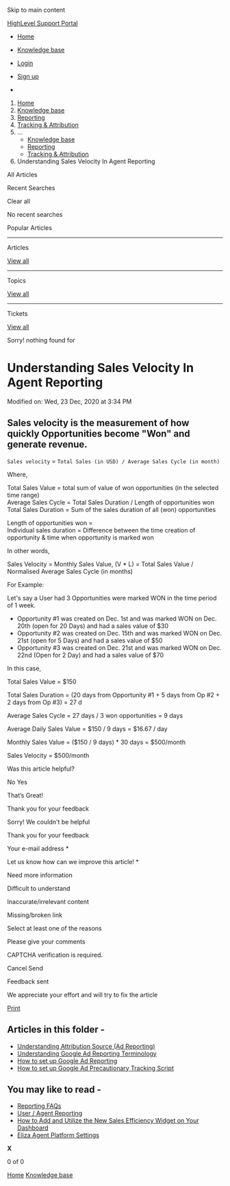 Skip to main content

[ HighLevel Support Portal ](https://help.gohighlevel.com)

  * [ Home ](/support/home)
  * [ Knowledge base ](/support/solutions)

  * [Login](/support/login)
  * [Sign up](/support/signup)
  * 

  1. [Home](/support/home)
  2. [Knowledge base](/support/solutions)
  3. [Reporting](/support/solutions/48000451278)
  4. [Tracking & Attribution](/support/solutions/folders/48000672285)
  5. ... 
     * [Knowledge base](/support/solutions)
     * [Reporting](/support/solutions/48000451278)
     * [Tracking & Attribution](/support/solutions/folders/48000672285)
  6. Understanding Sales Velocity In Agent Reporting

All  Articles 

Recent Searches

Clear all

No recent searches

Popular Articles

* * *

Articles

[View all](/support/search/solutions)

* * *

Topics

[View all](/support/search/topics)

* * *

Tickets

[View all](/support/search/tickets)

Sorry! nothing found for   

# Understanding Sales Velocity In Agent Reporting

Modified on: Wed, 23 Dec, 2020 at 3:34 PM

## Sales velocity is the measurement of how quickly Opportunities become "Won" and generate revenue.

`Sales velocity` = `Total Sales (in USD) / Average Sales Cycle (in month) ` 

Where,

Total Sales Value = total sum of value of won opportunities (in the selected time range)  
Average Sales Cycle = Total Sales Duration / Length of opportunities won  
Total Sales Duration  = Sum of the sales duration of all (won) opportunities

Length of opportunities won =  
Individual sales duration  =  Difference between the time creation of opportunity  & time when opportunity is marked won

In other words,

Sales Velocity = Monthly Sales Value, (V * L)  = Total Sales Value / Normalised Average Sales Cycle (in months)

For Example:

Let's say a User had 3 Opportunities were marked WON in the time period of 1 week.

  * Opportunity #1 was created on Dec. 1st and was marked WON on Dec. 20th (open for 20 Days) and had a sales value of $30
  * Opportunity #2 was created on Dec. 15th and was marked WON on Dec. 21st (open for 5 Days) and had a sales value of $50
  * Opportunity #3 was created on Dec. 21st and was marked WON on Dec. 22nd (Open for 2 Day) and had a sales value of $70

In this case, 

Total Sales Value = $150

Total Sales Duration = (20 days from Opportunity #1 + 5 days from Op #2 + 2 days from Op #3) = 27 d

Average Sales Cycle  = 27 days / 3 won opportunities = 9 days

Average Daily Sales Value = $150 / 9 days = $16.67 / day

Monthly Sales Value = ($150 / 9 days) * 30 days = $500/month

Sales Velocity = $500/month

Was this article helpful?

No  Yes 

That’s Great!

Thank you for your feedback

Sorry! We couldn't be helpful

Thank you for your feedback

Your e-mail address *

Let us know how can we improve this article! *

Need more information 

Difficult to understand 

Inaccurate/irrelevant content 

Missing/broken link 

Select at least one of the reasons 

Please give your comments 

CAPTCHA verification is required. 

Cancel  Send 

Feedback sent

We appreciate your effort and will try to fix the article

[Print](javascript:print\(\))

## Articles in this folder -

  * [Understanding Attribution Source (Ad Reporting)](/support/solutions/articles/48001219997-understanding-attribution-source-ad-reporting-)
  * [Understanding Google Ad Reporting Terminology](/support/solutions/articles/48001219241-understanding-google-ad-reporting-terminology)
  * [How to set up Google Ad Reporting](/support/solutions/articles/48001219312-how-to-set-up-google-ad-reporting)
  * [How to set up Google Ad Precautionary Tracking Script](/support/solutions/articles/48001219356-how-to-set-up-google-ad-precautionary-tracking-script)

## You may like to read -

  * [Reporting FAQs](/support/solutions/articles/155000002087-reporting-faqs)
  * [User / Agent Reporting](/support/solutions/articles/48001183037-user-agent-reporting)
  * [How to Add and Utilize the New Sales Efficiency Widget on Your Dashboard](/support/solutions/articles/155000003146-how-to-add-and-utilize-the-new-sales-efficiency-widget-on-your-dashboard)
  * [Eliza Agent Platform Settings](/support/solutions/articles/48001236575-eliza-agent-platform-settings)

**X**

0 of 0 []()

[Home](/support/home) [Knowledge base](/support/solutions)
